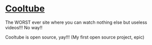 # <a href='https://placidityisepic.github.io/Cooltube/index.html' target='_blank'>Cooltube</a>
The WORST ever site where you can watch nothing else but useless videos!!! No way!!

Cooltube is open source, yay!!! (My first open source project, epic)

